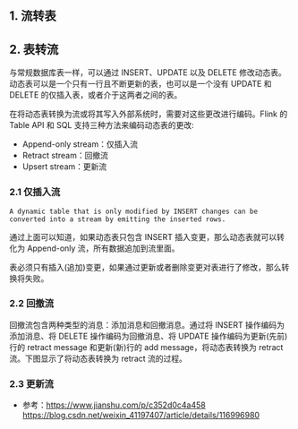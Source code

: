 
## 1. 流转表


## 2. 表转流

与常规数据库表一样，可以通过 INSERT、UPDATE 以及 DELETE 修改动态表。动态表可以是一个只有一行且不断更新的表，也可以是一个没有 UPDATE 和 DELETE 的仅插入表，或者介于这两者之间的表。

在将动态表转换为流或将其写入外部系统时，需要对这些更改进行编码。Flink 的 Table API 和 SQL 支持三种方法来编码动态表的更改:
- Append-only stream：仅插入流
- Retract stream：回撤流
- Upsert stream：更新流

### 2.1 仅插入流

```
A dynamic table that is only modified by INSERT changes can be converted into a stream by emitting the inserted rows.
```
通过上面可以知道，如果动态表只包含 INSERT 插入变更，那么动态表就可以转化为 Append-only 流，所有数据追加到流里面。


表必须只有插入(追加)变更，如果通过更新或者删除变更对表进行了修改，那么转换将失败。


### 2.2 回撤流

回撤流包含两种类型的消息：添加消息和回撤消息。通过将 INSERT 操作编码为添加消息、将 DELETE 操作编码为回撤消息、将 UPDATE 操作编码为更新(先前)行的 retract message 和更新(新)行的 add message，将动态表转换为 retract 流。下图显示了将动态表转换为 retract 流的过程。

### 2.3 更新流



- 参考：https://www.jianshu.com/p/c352d0c4a458
https://blog.csdn.net/weixin_41197407/article/details/116996980
